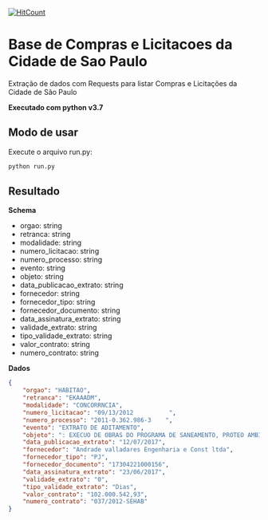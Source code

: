 [![HitCount](http://hits.dwyl.com/learning-crawlers/Base-Compras-Licitacoes-Sao-Paulo.svg)](http://hits.dwyl.com/learning-crawlers/Base-Compras-Licitacoes-Sao-Paulo)

# Base de Compras e Licitacoes da Cidade de Sao Paulo
Extração de dados com Requests para listar Compras e Licitações da Cidade de São Paulo

**Executado com python v3.7**

## Modo de usar

Execute o arquivo run.py:

```bash
python run.py
```

## Resultado

**Schema**

- orgao: string
- retranca: string
- modalidade: string
- numero_licitacao: string
- numero_processo: string
- evento: string
- objeto: string
- data_publicacao_extrato: string
- fornecedor: string
- fornecedor_tipo: string
- fornecedor_documento: string
- data_assinatura_extrato: string
- validade_extrato: string
- tipo_validade_extrato: string
- valor_contrato: string
- numero_contrato: string

**Dados**

```json
{
    "orgao": "HABITAO",
    "retranca": "EKAAADM",
    "modalidade": "CONCORRNCIA",
    "numero_licitacao": "09/13/2012          ",
    "numero_processo": "2011-0.362.986-3    ",
    "evento": "EXTRATO DE ADITAMENTO",
    "objeto": ": EXECUO DE OBRAS DO PROGRAMA DE SANEAMENTO, PROTEO AMBIENTAL E RECUPERAO DA QUALIDADE DAS GUAS EM REAS DEGRADADAS DE MANANCIAL HDRICO DAS BACIAS GUARAPIRANGA E BILLINGS, URBANIZAO DE FAVELAS E REGULARIZAO DE LOTEAMENTOS PRECRIOS  LOTE 09, NO MBITO DA COORDENADORIA DE HABITAO DA SECRETARIA MUNICIPAL DE HABITAO  SEHAB, INTEGRADA PELA SUPERINTENDNCIA DE HABITAO POPULAR  HABI, PELO PROGRAMA MANANCIAIS E PELO DEPARTAMENTO DE REGULARIZAO DE PARCELAMENTO DO SOLO - RESOLO.",
    "data_publicacao_extrato": "12/07/2017",
    "fornecedor": "Andrade valladares Engenharia e Const ltda",
    "fornecedor_tipo": "PJ",
    "fornecedor_documento": "17304221000156",
    "data_assinatura_extrato": "23/06/2017",
    "validade_extrato": "0",
    "tipo_validade_extrato": "Dias",
    "valor_contrato": "102.000.542,93",
    "numero_contrato": "037/2012-SEHAB"
}
```
